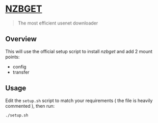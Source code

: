 # [NZBGET](https://nzbget.net/)

>The most efficient usenet downloader



## Overview

 This will use the official setup script to install _nzbget_ and add 2 mount points: 

- config
- transfer

## Usage

Edit the `setup.sh` script to match your requirements ( the file is heavily commented ), then run:

`./setup.sh`



